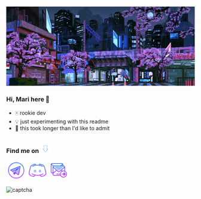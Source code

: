![header](https://github.com/MxKavt/images/blob/main/215985.gif)
### Hi, Mari here 👋

- 	🀄 rookie dev
-   💡 just experimenting with this readme
-   🏮 this took longer than I'd like to admit

### Find me on<img alt="arrow" width="35px" height="35px" src="https://github.com/MxKavt/images/blob/main/giphy-arrow-down-3color.gif" />


[<img alt="telegram" width="53px" src="https://github.com/MxKavt/images/blob/main/icons8-telegram-app-64.png" />](https://t.me/noxmurphy)
[<img alt="discord" width="53px" src="https://github.com/MxKavt/images/blob/main/icons8-discord-64.png" />](https://discordapp.com/users/nox#6306)
[<img alt="protonmail" width="53px" src="https://github.com/MxKavt/images/blob/main/icons8-send-email-64.png" />](mailto:m.kavtaradze@proton.me)

<img alt="captcha" width="415px" height="375" src="https://github.com/MxKavt/images/blob/main/ezgif.com-gif-maker%20(1)%20(1)%20(1).gif" />
